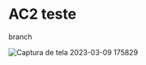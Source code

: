 # AC2 teste

branch
 
![Captura de tela 2023-03-09 175829](https://github.com/ThallesRodriguess/AC2-teste/assets/105616515/726a9f29-0842-4266-9194-ce9e9c314a6c)
